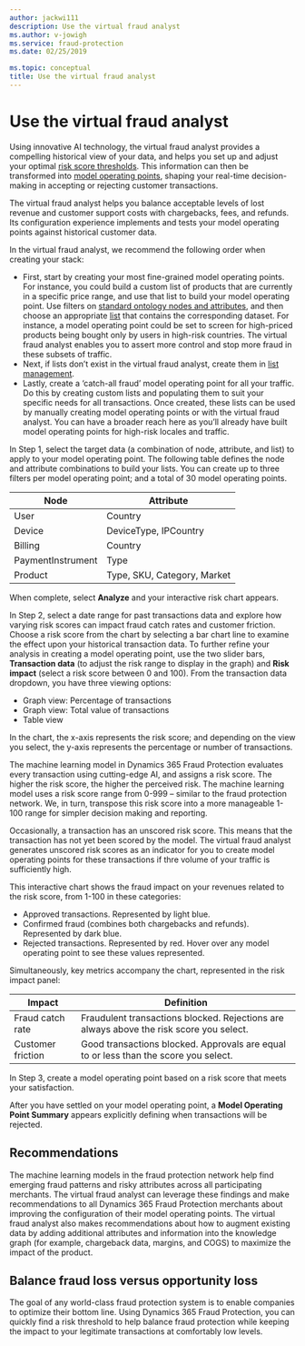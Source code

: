 ```yaml
---
author: jackwi111
description: Use the virtual fraud analyst
ms.author: v-jowigh
ms.service: fraud-protection
ms.date: 02/25/2019

ms.topic: conceptual
title: Use the virtual fraud analyst
---
```



# Use the virtual fraud analyst

Using innovative AI technology, the virtual fraud analyst provides a compelling historical view of your data, and helps you set up and adjust your optimal [risk score thresholds](scorecard.md). This information can then be transformed into [model operating points](lists-model-operating-points.md), shaping your real-time decision-making in accepting or rejecting customer transactions.

The virtual fraud analyst helps you balance acceptable levels of lost revenue and customer support costs with chargebacks, fees, and refunds. Its configuration experience implements and tests your model operating points against historical customer data. 

In the virtual fraud analyst, we recommend the following order when creating your stack:

- First, start by creating your most fine-grained model operating points. For instance, you could build a custom list of products that are currently in a specific price range, and use that list to build your model operating point. Use filters on [standard ontology nodes and attributes](graph-explorer.md), and then choose an appropriate [list](lists-model-operating-points.md) that contains the corresponding dataset. For instance, a model operating point could be set to screen for high-priced products being bought only by users in high-risk countries. The virtual fraud analyst enables you to assert more control and stop more fraud in these subsets of traffic.  
- Next, if lists don’t exist in the virtual fraud analyst, create them in [list management](lists-model-operating-points.md).
- Lastly, create a ‘catch-all fraud’ model operating point for all your traffic. Do this by creating custom lists and populating them to suit your specific needs for all transactions. Once created, these lists can be used by manually creating model operating points or with the virtual fraud analyst. You can have a broader reach here as you’ll already have built model operating points for high-risk locales and traffic.

In Step 1, select the target data (a combination of node, attribute, and list) to apply to your model operating point.
The following table defines the node and attribute combinations to build your lists. You can create up to three filters per model operating point; and a total of 30 model operating points.

|Node   |Attribute   |
|---|---|
|User   |Country   |
|Device   |DeviceType, IPCountry   |
|Billing   |Country   |
|PaymentInstrument   |Type   |
|Product   |Type, SKU, Category, Market   |

When complete, select **Analyze** and your interactive risk chart appears.

In Step 2, select a date range for past transactions data and explore how varying risk scores can impact fraud catch rates and customer friction. Choose a risk score from the chart by selecting a bar chart line to examine the effect upon your historical transaction data. To further refine your analysis in creating a model operating point, use the two slider bars, **Transaction data** (to adjust the risk range to display in the graph) and **Risk impact** (select a risk score between 0 and 100). From the transaction data dropdown, you have three viewing options:

- Graph view: Percentage of transactions
- Graph view: Total value of transactions
- Table view

In the chart, the x-axis represents the risk score; and depending on the view you select, the y-axis represents the percentage or number of transactions.

The machine learning model in Dynamics 365 Fraud Protection evaluates every transaction using cutting-edge AI, and assigns a risk score. The higher the risk score, the higher the perceived risk. The machine learning model uses a risk score range from 0-999 – similar to the fraud protection network. We, in turn, transpose this risk score into a more manageable 1-100 range for simpler decision making and reporting.

Occasionally, a transaction has an unscored risk score. This means that the transaction has not yet been scored by the model. The virtual fraud analyst generates unscored risk scores as an indicator for you to create model operating points for these transactions if thre volume of your traffic is sufficiently high.

This interactive chart shows the fraud impact on your revenues related to the risk score, from 1-100 in these categories:

- Approved transactions. Represented by light blue.
- Confirmed fraud (combines both chargebacks and refunds). Represented by dark blue.
- Rejected transactions. Represented by red.
Hover over any model operating point to see these values represented.

Simultaneously, key metrics accompany the chart, represented in the risk impact panel:

|Impact   |Definition   |
|---|---|
|Fraud catch rate   |Fraudulent transactions blocked. Rejections are always above the risk score you select.   |
|Customer friction   |Good transactions blocked. Approvals are equal to or less than the score you select.   |

In Step 3, create a model operating point based on a risk score that meets your satisfaction.

After you have settled on your model operating point, a **Model Operating Point Summary** appears explicitly defining when transactions will be rejected.

## Recommendations

The machine learning models in the fraud protection network help find emerging fraud patterns and risky attributes across all participating merchants. The virtual fraud analyst can leverage these findings and make recommendations to all Dynamics 365 Fraud Protection merchants about improving the configuration of their model operating points. The virtual fraud analyst also makes recommendations about how to augment existing data by adding additional attributes and information into the knowledge graph (for example, chargeback data, margins, and COGS) to maximize the impact of the product.

## Balance fraud loss versus opportunity loss

The goal of any world-class fraud protection system is to enable companies to optimize their bottom line. Using Dynamics 365 Fraud Protection, you can quickly find a risk threshold to help balance fraud protection while keeping the impact to your legitimate transactions at comfortably low levels.



